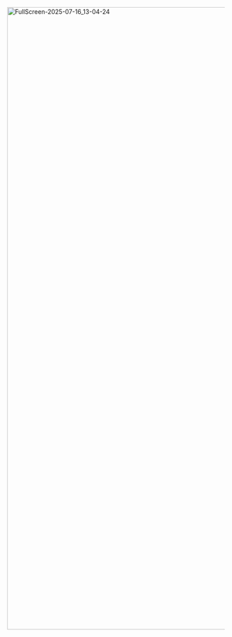 <img width="3440" height="1440" alt="FullScreen-2025-07-16_13-04-24" src="https://github.com/user-attachments/assets/dab0e1a2-4b29-478a-bcac-248280cf55e0" />
